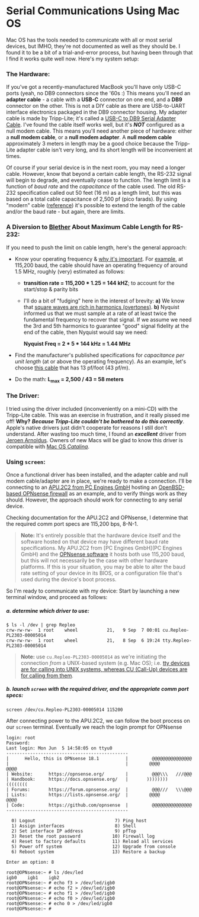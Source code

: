 # Serial Communications Using Mac OS

Mac OS has the tools needed to communicate with all or most serial devices, but IMHO, they're not documented as well as they should be. I found it to be a bit of a trial-and-error process, but having been through that I find it works quite well now. Here's my system setup: 

### The Hardware:

If you've got a recently-manufactured MacBook you'll have only USB-C ports (yeah, no DB9 connectors since the '60s :)   This means you'll need an **adapter cable** - a cable with a **USB-C** connector on one end, and a **DB9** connector on the other. This is not a DIY cable as there are USB-to-UART interface electronics packaged in the DB9 connector housing. My adapter cable is made by Tripp-Lite; it's called a [USB-C to DB9 Serial Adapter Cable](https://www.tripplite.com/usb-c-to-db9-serial-adapter-cable-male-male-5-ft~U209005C). I've found the cable itself works well, but it's ***NOT*** configured as a null modem cable. This means you'll need another piece of hardware: either a **null modem cable**, or a **null modem adapter**. A **null modem cable** approximately 3 meters in length may be a good choice because the Tripp-Lite adapter cable isn't very long, and its short length will be inconvenient at times. 

Of course if your serial device is in the next room, you may need a longer cable. However, know that beyond a certain cable length, the RS-232 signal will begin to degrade, and eventually cease to function. The length limit is a function of *baud rate* and the *capacitance* of the cable used. The old RS-232 specification called out 50 feet (16 m) as a length limit, but this was based on a total cable capacitance of 2,500 pf (pico farads). By using "modern" cable ([reference](https://www.quabbin.com/tech-briefs/why-cable-capacitance-important-electronic-applications)) it's possible to extend the length of the cable and/or the baud rate - but again, there are limits. 

### A Diversion to [Blether](https://www.thefreedictionary.com/blether) About Maximum Cable Length for RS-232:

If you need to push the limit on cable length, here's the general approach: 

- Know your operating frequency & [why it's important](https://www.eetimes.com/getting-the-most-out-of-your-twisted-pair-cable/#). For <u>example</u>, at 115,200 baud, the cable should have an operating frequency of around 1.5 MHz, roughly (very) estimated as follows: 

   - **transition rate = 115,200 * 1.25 = 144 kHZ**; to account for the start/stop & parity bits 

   - I'll do a bit of "fudging" here in the interest of brevity: **a)** We know that [square waves are rich in harmonics (overtones)](http://www.informit.com/articles/article.aspx?p=1374896&seqNum=7). **b)** Nyquist informed us that we must sample at a rate of at least twice the fundamental frequency to recover that signal. If we assume we need the 3rd and 5th harmonics to guarantee "good" signal fidelity at the end of the cable, then Nyquist would say we need: 

      **Nyquist Freq = 2 * 5 * 144 kHz = 1.44 MHz**  

- Find the manufacturer's published specifications for *capacitance per unit length* (at or above the operating frequency). As an example, let's choose [this cable](https://www.quabbin.com/products/general-purpose-wire-cable/multipair/rs-232/8508) that has 13 pf/foot (43 pf/m). 

- Do the math: **L<sub>max</sub> = 2,500 / 43 = 58 meters**  

### The Driver:

I tried using the driver included (inconveniently on a mini-CD) with the Tripp-Lite cable. This was an exercise in frustration, and it really pissed me off! **Why?** ***Because Tripp-Lite couldn't be bothered to do this correctly***. Apple's native drivers just didn't cooperate for reasons I still don't understand. After wasting too much time, I found an ***excellent*** driver from [Jeroen Arnoldus](https://www.mac-usb-serial.com/). Owners of new Macs will be glad to know this driver is compatible with [Mac OS *Catalina*](https://en.wikipedia.org/wiki/MacOS_Catalina). 

### Using `screen`:

Once a functional driver has been installed, and the adapter cable and null modem cable/adapter are in place, we're ready to make a connection. I'll be connecting to an [APU.2C2 from PC Engines GmbH](https://www.pcengines.ch/apu2.htm) hosting an [OpenBSD-based OPNsense firewall](https://opnsense.org/) as an example, and to verify things work as they should. However, the approach should work for connecting to any serial device. 

Checking documentation for the APU.2C2 and OPNsense, I determine that the required comm port specs are 115,200 bps, 8-N-1. 

> **Note:** It's entirely possible that the hardware device itself and the software hosted on that device may have different baud rate specifications. My APU.2C2 from [PC Engines GmbH](PC Engines GmbH) and the [OPNsense software](https://opnsense.org/) it hosts both use 115,200 baud, but this will not necessarily be the case with other hardware platforms. If this is your situation, you may be able to alter the baud rate setting of your device in its BIOS, or a configuration file that's used during the device's boot process. 

So I'm ready to communicate with my device: Start by launching a new terminal window, and proceed as follows: 

##### a. determine which driver to use:

```
$ ls -l /dev | grep Repleo
crw-rw-rw-  1 root    wheel           21,   9 Sep  7 00:01 cu.Repleo-PL2303-00005014
crw-rw-rw-  1 root    wheel           21,   8 Sep  6 19:24 tty.Repleo-PL2303-00005014
```

>  **Note:** use `cu.Repleo-PL2303-00005014` as we're initiating the connection *from* a UNIX-based system (e.g. Mac OS); i.e. [tty devices are for calling into UNIX systems, whereas CU (Call-Up) devices are for calling from them](https://pbxbook.com/other/mac-tty.html).

##### b. launch `screen` with the required driver, and the appropriate comm port specs:

```
screen /dev/cu.Repleo-PL2303-00005014 115200
```

After connecting power to the APU.2C2, we can follow the boot process on our `screen` terminal. Eventually we reach the login prompt for OPNsense



```
login: root
Password:
Last login: Mon Jun  5 14:58:05 on ttyu0
----------------------------------------------
|      Hello, this is OPNsense 18.1          |         @@@@@@@@@@@@@@@
|                                            |        @@@@         @@@@
| Website:      https://opnsense.org/        |         @@@\\\   ///@@@
| Handbook:     https://docs.opnsense.org/   |       ))))))))   ((((((((
| Forums:       https://forum.opnsense.org/  |         @@@///   \\\@@@
| Lists:        https://lists.opnsense.org/  |        @@@@         @@@@
| Code:         https://github.com/opnsense  |         @@@@@@@@@@@@@@@
----------------------------------------------

  0) Logout                              7) Ping host
  1) Assign interfaces                   8) Shell
  2) Set interface IP address            9) pfTop
  3) Reset the root password            10) Firewall log
  4) Reset to factory defaults          11) Reload all services
  5) Power off system                   12) Upgrade from console
  6) Reboot system                      13) Restore a backup

Enter an option: 8

root@OPNsense:~ # ls /dev/led
igb0    igb1    igb2
root@OPNsense:~ # echo f3 > /dev/led/igb0
root@OPNsense:~ # echo f2 > /dev/led/igb0
root@OPNsense:~ # echo f1 > /dev/led/igb0
root@OPNsense:~ # echo f0 > /dev/led/igb0
root@OPNsense:~ # echo 0 > /dev/led/igb0
root@OPNsense:~ # 
```

